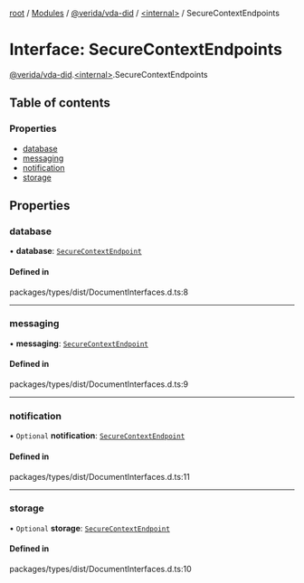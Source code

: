 [root](../README.md) / [Modules](../modules.md) / [@verida/vda-did](../modules/verida_vda_did.md) / [<internal\>](../modules/verida_vda_did._internal_.md) / SecureContextEndpoints

# Interface: SecureContextEndpoints

[@verida/vda-did](../modules/verida_vda_did.md).[<internal\>](../modules/verida_vda_did._internal_.md).SecureContextEndpoints

## Table of contents

### Properties

- [database](verida_vda_did._internal_.SecureContextEndpoints.md#database)
- [messaging](verida_vda_did._internal_.SecureContextEndpoints.md#messaging)
- [notification](verida_vda_did._internal_.SecureContextEndpoints.md#notification)
- [storage](verida_vda_did._internal_.SecureContextEndpoints.md#storage)

## Properties

### database

• **database**: [`SecureContextEndpoint`](verida_vda_did._internal_.SecureContextEndpoint.md)

#### Defined in

packages/types/dist/DocumentInterfaces.d.ts:8

___

### messaging

• **messaging**: [`SecureContextEndpoint`](verida_vda_did._internal_.SecureContextEndpoint.md)

#### Defined in

packages/types/dist/DocumentInterfaces.d.ts:9

___

### notification

• `Optional` **notification**: [`SecureContextEndpoint`](verida_vda_did._internal_.SecureContextEndpoint.md)

#### Defined in

packages/types/dist/DocumentInterfaces.d.ts:11

___

### storage

• `Optional` **storage**: [`SecureContextEndpoint`](verida_vda_did._internal_.SecureContextEndpoint.md)

#### Defined in

packages/types/dist/DocumentInterfaces.d.ts:10

